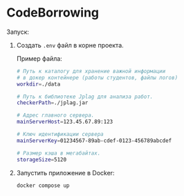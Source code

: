 # CodeBorrowing

Запуск:

1. Создать `.env` файл в корне проекта.

   Пример файла:
   ```bash
   # Путь к каталогу для хранение важной информации
   # в докер контейнере (работы студентов, файлы логов)
   workdir=./data
   
   # Путь к библиотеке Jplag для анализа работ.
   checkerPath=./jplag.jar

   # Адрес главного сервера.
   mainServerHost=123.45.67.89:123

   # Ключ идентификации сервера
   mainServerKey=01234567-89ab-cdef-0123-456789abcdef

   # Размер кэша в мегабайтах.
   storageSize=5120
   ```

2. Запустить приложение в Docker:
   ```bash
   docker compose up
   ```
